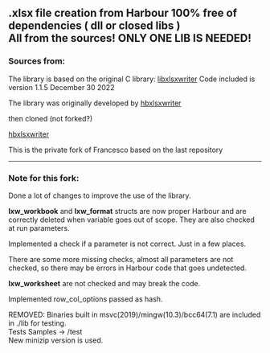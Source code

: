 
## .xlsx file creation from Harbour 100% free of  dependencies ( dll or closed libs ) <br> All from the sources! **ONLY ONE LIB IS NEEDED!**
### Sources from:

The library is based on the original C library:
[libxlsxwriter](https://github.com/jmcnamara/libxlsxwriter)
Code included is version 1.1.5 December 30 2022 <br>


The library was originally developed by 
[hbxlsxwriter](https://github.com/riztan/hbxlsxwriter)

then cloned (not forked?)

[hbxlsxwriter](https://github.com/diegofazio/hbxlsxwriter)


This is the private fork of Francesco based on the last repository<br>

***
### Note for this fork:
Done a lot of changes to improve the use of the library.

<b>lxw_workbook</b> and <b>lxw_format</b> structs are now proper Harbour and are correctly deleted when variable goes out of scope. They are also checked at run parameters.

Implemented a check if a parameter is not correct. Just in a few places.

There are some more missing checks, almost all parameters are not checked, so there may be errors in Harbour code that goes undetected.

<b>lxw_worksheet</b> are not checked and may break the code.

Implemented row_col_options passed as hash.


REMOVED: Binaries built in msvc(2019)/mingw(10.3)/bcc64(7.1) are included in ./lib for testing.<br> 
Tests Samples -> /test<br>
New minizip version is used. 
